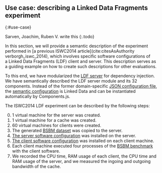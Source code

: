 ## Use case: describing a Linked Data Fragments experiment
{:#use-case}

Sarven, Joachim, Ruben V. write this
{:.todo}

In this section, we will provide a semantic description
of the experiment performed in [a previous ISWC2014 article](cite:citesAsAuthority verborgh_iswc_2014),
which involves specific software configurations
of a Linked Data Fragments (LDF) client and server.
This description serves as a guiding example
on how to create such descriptions for other evaluations.

To this end,
we have modularized the [LDF server](https://github.com/LinkedDataFragments/Server.js/tree/feature-lsd)
for dependency injection.
We have semantically described the LDF server module and its 32 components.
Instead of the former domain-specific [JSON configuration file](https://github.com/LinkedDataFragments/Server.js/blob/master/config/config-example.json),
the [semantic configuration](https://github.com/LinkedDataFragments/Server.js/blob/feature-lsd/config/config-example.json) is Linked Data
and can be instantiated automatically by Components.js.

The ISWC2014 LDF experiment can be described by the following steps:

0. 1 virtual machine for the server was created.
0. 1 virtual machine for a cache was created.
0. 60 virtual machines for clients were created.
0. The generated [BSBM dataset](#) was copied to the server.
0. [The server software configuration](#) was installed on the server.
0. [The client software configuration](#) was installed on each client machine.
0. Each client machine executed four processes of the [BSBM benchmark](#)
   with the client software.
0. We recorded the CPU time, RAM usage of each client,
   the CPU time and RAM usage of the server,
   and we measured the ingoing and outgoing bandwidth of the cache.
